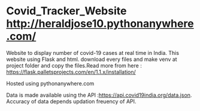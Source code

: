 # Covid_Tracker_Website http://heraldjose10.pythonanywhere.com/
Website to display number of covid-19 cases at real time in India. This website using Flask and html. download every files and make venv at project folder and copy the files.Read more from here : https://flask.palletsprojects.com/en/1.1.x/installation/

Hosted using pythonanywhere.com


Data is made available using the API :https://api.covid19india.org/data.json.
Accuracy of data depends updation freuency of API.
